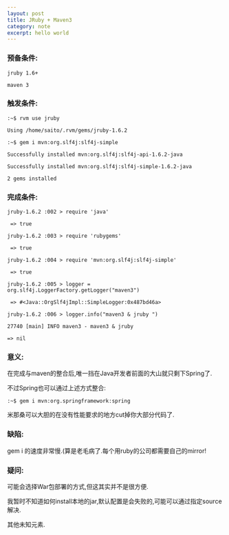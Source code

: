 ```yaml
---
layout: post
title: JRuby + Maven3
category: note
excerpt: hello world
---
```


### 预备条件:

`jruby 1.6+`

`maven 3`

### 触发条件:

`:~$ rvm use jruby`

`Using /home/saito/.rvm/gems/jruby-1.6.2`

`:~$ gem i mvn:org.slf4j:slf4j-simple`

`Successfully installed mvn:org.slf4j:slf4j-api-1.6.2-java`

`Successfully installed mvn:org.slf4j:slf4j-simple-1.6.2-java`

`2 gems installed`


### 完成条件:

`jruby-1.6.2 :002 > require 'java'`

` => true`

`jruby-1.6.2 :003 > require 'rubygems'`

` => true`

`jruby-1.6.2 :004 > require 'mvn:org.slf4j:slf4j-simple'`

` => true`

`jruby-1.6.2 :005 > logger = org.slf4j.LoggerFactory.getLogger("maven3")`

` => #<Java::OrgSlf4jImpl::SimpleLogger:0x487bd46a>`

`jruby-1.6.2 :006 > logger.info("maven3 & jruby ")`

`27740 [main] INFO maven3 - maven3 & jruby`

` => nil `

### 意义:

  在完成与maven的整合后,唯一挡在Java开发者前面的大山就只剩下Spring了.

  不过Spring也可以通过上述方式整合:

  `:~$ gem i mvn:org.springframework:spring`

  米那桑可以大胆的在没有性能要求的地方cut掉你大部分代码了.

### 缺陷:

  gem i 的速度非常慢.(算是老毛病了.每个用ruby的公司都需要自己的mirror!

### 疑问:

  可能会选择War包部署的方式,但这其实并不是很方便.

  我暂时不知道如何install本地的jar,默认配置是会失败的,可能可以通过指定source解决.

  其他未知元素.

